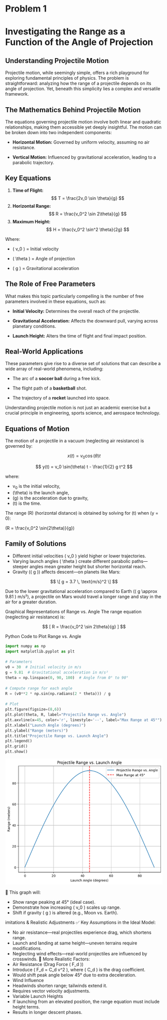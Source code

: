 # Problem 1

# Investigating the Range as a Function of the Angle of Projection

## Understanding Projectile Motion

Projectile motion, while seemingly simple, offers a rich playground for exploring fundamental principles of physics. The problem is straightforward: analyzing how the range of a projectile depends on its angle of projection. Yet, beneath this simplicity lies a complex and versatile framework.

## The Mathematics Behind Projectile Motion

The equations governing projectile motion involve both linear and quadratic relationships, making them accessible yet deeply insightful. The motion can be broken down into two independent components:  

- **Horizontal Motion:** Governed by uniform velocity, assuming no air resistance.  

- **Vertical Motion:** Influenced by gravitational acceleration, leading to a parabolic trajectory.

## Key Equations
1. **Time of Flight:**  
   $$
   T = \frac{2v_0 \sin \theta}{g}
   $$
2. **Horizontal Range:**  
   $$
   R = \frac{v_0^2 \sin 2\theta}{g}
   $$
3. **Maximum Height:**  
   $$
   H = \frac{v_0^2 \sin^2 \theta}{2g}
   $$

Where:  

- \( v_0 \) = Initial velocity  

- \( \theta \) = Angle of projection  

- \( g \) = Gravitational acceleration

## The Role of Free Parameters

What makes this topic particularly compelling is the number of free parameters involved in these equations, such as:  

- **Initial Velocity:** Determines the overall reach of the projectile.  

- **Gravitational Acceleration:** Affects the downward pull, varying across planetary conditions.  

- **Launch Height:** Alters the time of flight and final impact position.

## Real-World Applications

These parameters give rise to a diverse set of solutions that can describe a wide array of real-world phenomena, including:  

- The arc of a **soccer ball** during a free kick.  

- The flight path of a **basketball** shot.  

- The trajectory of a **rocket** launched into space.

Understanding projectile motion is not just an academic exercise but a crucial principle in engineering, sports science, and aerospace technology.

## Equations of Motion

The motion of a projectile in a vacuum (neglecting air resistance) is governed by:


$$
x(t) = v_0 \cos(\theta) t
$$

$$
y(t) = v_0 \sin(\theta) t - \frac{1}{2} g t^2
$$


where:

- v<sub>0</sub> is the initial velocity,
- \(\theta\) is the launch angle,
- \(g\) is the acceleration due to gravity,
- \(t\) is the time.

The range \(R\) (horizontal distance) is obtained by solving for \(t\) when \(y = 0\):

\(R = \frac{v_0^2 \sin(2\theta)}{g}\)

## Family of Solutions

- Different initial velocities \( v_0 \) yield higher or lower trajectories.
- Varying launch angles \( \theta \) create different parabolic paths—steeper angles mean greater height but shorter horizontal reach.
- Gravity (\( g \)) affects descent—on planets like Mars:  

$$
\[
g = 3.7 \, \text{m/s}^2
\]
$$  

Due to the lower gravitational acceleration compared to Earth (\( g \approx 9.81 \) m/s²), a projectile on Mars would travel a longer range and stay in the air for a greater duration.




Graphical Representations of Range vs. Angle
The range equation (neglecting air resistance) is:  

$$
[ R = \frac{v_0^2 \sin 2\theta}{g} ]
$$


Python Code to Plot Range vs. Angle

```python
import numpy as np
import matplotlib.pyplot as plt

# Parameters
v0 = 30  # Initial velocity in m/s
g = 9.81  # Gravitational acceleration in m/s²
theta = np.linspace(0, 90, 100)  # Angle from 0° to 90°

# Compute range for each angle
R = (v0**2 * np.sin(np.radians(2 * theta))) / g

# Plot
plt.figure(figsize=(8,6))
plt.plot(theta, R, label="Projectile Range vs. Angle")
plt.axvline(x=45, color='r', linestyle='--', label="Max Range at 45°")
plt.xlabel("Launch Angle (degrees)")
plt.ylabel("Range (meters)")
plt.title("Projectile Range vs. Launch Angle")
plt.legend()
plt.grid()
plt.show()
```
![alt text](image-2.png)


📌 This graph will:
- Show range peaking at 45° (ideal case).
- Demonstrate how increasing ( v_0 ) scales up range.
- Shift if gravity ( g ) is altered (e.g., Moon vs. Earth).


imitations & Realistic Adjustments
✅ Key Assumptions in the Ideal Model:
- No air resistance—real projectiles experience drag, which shortens range.
- Launch and landing at same height—uneven terrains require modifications.
- Neglecting wind effects—real-world projectiles are influenced by crosswinds.
🚀 More Realistic Factors:
- Air Resistance (Drag Force ( F_d ))
- Introduce ( F_d = C_d v^2 ), where ( C_d ) is the drag coefficient.
- Would shift peak angle below 45° due to extra deceleration.
- Wind Influence
- Headwinds shorten range; tailwinds extend it.
- Requires vector velocity adjustments.
- Variable Launch Heights
- If launching from an elevated position, the range equation must include height terms.
- Results in longer descent phases.








